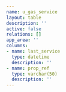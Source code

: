 ```yaml
---
name: u_gas_service
layout: table
description: ''
active: false
relations: []
app_area: ''
columns:
- name: last_service
  type: datetime
  description: ''
- name: prop_ref
  type: varchar(50)
  description: ''
---
```


